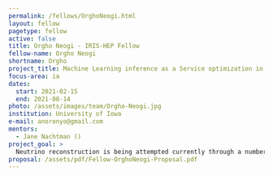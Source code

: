 ```yaml
---
permalink: /fellows/OrghoNeogi.html
layout: fellow
pagetype: fellow
active: false
title: Orgho Neogi - IRIS-HEP Fellow
fellow-name: Orgho Neogi
shortname: Orgho
project_title: Machine Learning inference as a Service optimization in neutrino reconstruction
focus-area: ia
dates:
  start: 2021-02-15
  end: 2021-08-14
photo: /assets/images/team/Orgho-Neogi.jpg
institution: University of Iowa
e-mail: anoronyo@gmail.com
mentors:
  - Jane Nachtman ()
project_goal: >
  Neutrino reconstruction is being attempted currently through a number of techniques. My goad is to create a machine learning model for neutrino reconstruction. Then to optimize inference on said model using Tensor RT leading to quicker inference times.
proposal: /assets/pdf/Fellow-OrghoNeogi-Proposal.pdf
---
```


